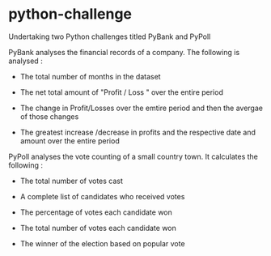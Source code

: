 # python-challenge

Undertaking two Python challenges titled PyBank and PyPoll

PyBank analyses the financial records of a company. The following is analysed :

 - The total number of months in the dataset

 - The net total amount of "Profit / Loss " over the entire period

 - The change in Profit/Losses over the emtire period and then the avergae of those changes

 - The greatest increase /decrease in profits and the respective date and amount over the entire period


PyPoll analyses the vote counting of a small country town. It calculates the following :

 - The total number of votes cast

 - A complete list of candidates who received votes

 - The percentage of votes each candidate won

 - The total number of votes each candidate won

 - The winner of the election based on popular vote